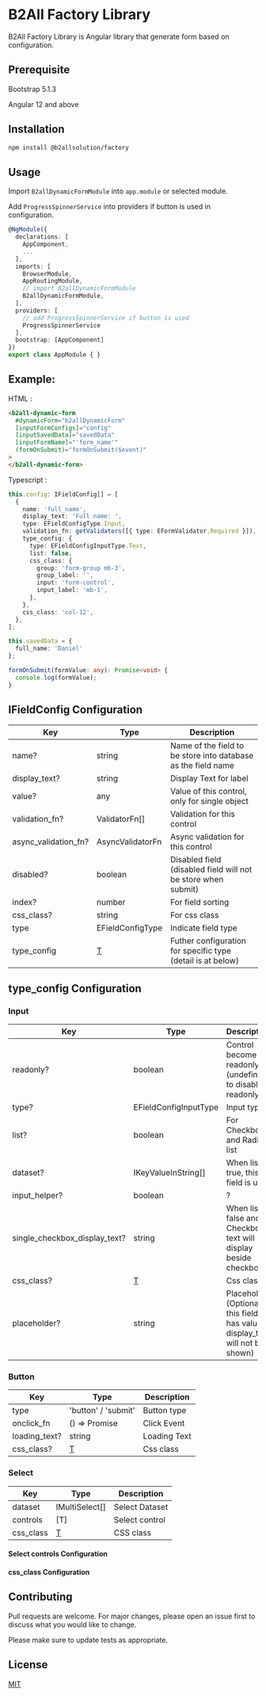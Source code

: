 # B2All Factory Library

B2All Factory Library is Angular library that generate form based on configuration.

## Prerequisite

Bootstrap 5.1.3

Angular 12 and above

## Installation

```bash
npm install @b2allsolution/factory
```

## Usage

Import `B2allDynamicFormModule` into `app.module` or selected module.

Add `ProgressSpinnerService` into providers if button is used in configuration.

```typescript
@NgModule({
  declarations: [
    AppComponent,
    ...
  ],
  imports: [
    BrowserModule,
    AppRoutingModule,
    // import B2allDynamicFormModule
    B2allDynamicFormModule,
  ],
  providers: [
    // add ProgressSpinnerService if button is used
    ProgressSpinnerService
  ],
  bootstrap: [AppComponent]
})
export class AppModule { }
```

## Example:

HTML :

```html
<b2all-dynamic-form
  #dynamicForm="b2allDynamicForm"
  [inputFormConfigs]="config"
  [inputSavedData]="savedData"
  [inputFormName]="'form_name'"
  (formOnSubmit)="formOnSubmit($event)"
>
</b2all-dynamic-form>
```

Typescript :

```typescript
this.config: IFieldConfig[] = [
  {
    name: 'full_name',
    display_text: 'Full name: ',
    type: EFieldConfigType.Input,
    validation_fn: getValidators([{ type: EFormValidator.Required }]),
    type_config: {
      type: EFieldConfigInputType.Text,
      list: false,
      css_class: {
        group: 'form-group mb-3',
        group_label: '',
        input: 'form-control',
        input_label: 'mb-1',
      },
    },
    css_class: 'col-12',
  },
];

this.savedData = {
  full_name: 'Daniel'
};

formOnSubmit(formValue: any): Promise<void> {
  console.log(formValue);
}
```

## IFieldConfig Configuration

| Key                  | Type                           | Description                                                   |
| -------------------- | ------------------------------ | ------------------------------------------------------------- |
| name?                | string                         | Name of the field to be store into database as the field name |
| display_text?        | string                         | Display Text for label                                        |
| value?               | any                            | Value of this control, only for single object                 |
| validation_fn?       | ValidatorFn[]                  | Validation for this control                                   |
| async_validation_fn? | AsyncValidatorFn               | Async validation for this control                             |
| disabled?            | boolean                        | Disabled field (disabled field will not be store when submit) |
| index?               | number                         | For field sorting                                             |
| css_class?           | string                         | For css class                                                 |
| type                 | EFieldConfigType               | Indicate field type                                           |
| type_config          | [T](#type_config-configuration) | Futher configuration for specific type (detail is at below)   |

## type_config Configuration

### Input

| Key                           | Type                          | Description                                                                     |
| ----------------------------- | ----------------------------- | ------------------------------------------------------------------------------- |
| readonly?                     | boolean                       | Control become readonly (undefined to disabled readonly)                        |
| type?                         | EFieldConfigInputType         | Input type                                                                      |
| list?                         | boolean                       | For Checkbox and Radio list                                                     |
| dataset?                      | IKeyValueInString[]           | When list is true, this field is use                                            |
| input_helper?                 | boolean                       | ?                                                                               |
| single_checkbox_display_text? | string                        | When list is false and is Checkbox, text will display beside checkbox           |
| css_class?                    | [T](#css_class-configuration) | Css class                                                                       |
| placeholder?                  | string                        | Placeholder (Optional, if this field has value, display_text will not be shown) |

### Button

| Key           | Type                          | Description  |
| ------------- | ----------------------------- | ------------ |
| type          | 'button' / 'submit'           | Button type  |
| onclick_fn    | () => Promise<void>           | Click Event  |
| loading_text? | string                        | Loading Text |
| css_class?    | [T](#css_class-configuration) | Css class    |

### Select

| Key       | Type                                  | Description    |
| --------- | ------------------------------------- | -------------- |
| dataset   | IMultiSelect[]                        | Select Dataset |
| controls  | [T][](#select-controls-configuration) | Select control |
| css_class | [T](#css_class-configuration)         | CSS class      |

#### Select controls Configuration

#### css_class Configuration

## Contributing

Pull requests are welcome. For major changes, please open an issue first to discuss what you would like to change.

Please make sure to update tests as appropriate.

## License

[MIT](https://choosealicense.com/licenses/mit/)

